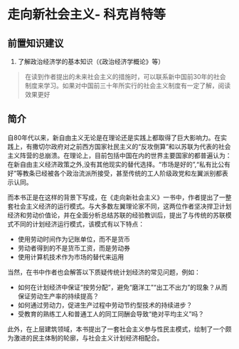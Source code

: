 # 走向新社会主义- 科克肖特等
## 前置知识建议
1. 了解政治经济学的基本知识（《政治经济学概论》等）

> 在读到作者提出的未来社会主义的措施时，可以联系新中国前30年的社会制度来学习。如果对中国前三十年所实行的社会主义制度有一定了解，阅读效果更好
## 简介

自80年代以来，新自由主义无论是在理论还是实践上都取得了巨大影响力。在实践上，有撒切尔政府对之前西方国家社民主义的“反攻倒算”和以苏联为代表的社会主义阵营的总崩溃。在理论上，目前包括中国在内的世界主要国家的都普遍认为：在新自由主义经济政策之外,没有其他现实的替代选择。“市场是好的”,“私有比公有好”等教条已经被各个政治流派所接受，甚至传统的工人阶级政党和左翼派别都表示认同。

而本书正是在这样的背景下写成，在《走向新社会主义》一书中，作者提出了一整套社会主义经济的运行模式。与大多数左翼理论家不同，这两位作者坚决捍卫计划经济和劳动价值论，并在全面分析总结苏联的经验教训后，提出了与传统的苏联模式不同的计划经济运行模式，该模式有以下特点：
- 使用劳动时间作为记账单位，而不是货币
- 劳动者得到的不是货币工资，而是劳动券
- 使用计算机技术作为市场的替代来运用

当然，在书中作者也会解答以下质疑传统计划经济的常见问题，例如：
- 如何在计划经济中保证“按劳分配”，避免“磨洋工”“出工不出力”的现象？从而保证劳动生产率的持续提高？
- 如何通过劳动力，促进生产过程中劳动节约型技术的持续进步？
- 受教育的熟练工人和普通工人的同工同酬会导致“绝对平均主义”吗？

此外，在上层建筑领域，本书提出了一套社会主义参与性民主模式，绘制了一个颇为激进的民主体制的轮廓，与社会主义计划经济相配合。
